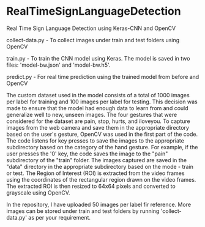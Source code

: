 # RealTimeSignLanguageDetection
Real Time Sign Language Detection using Keras-CNN and OpenCV

collect-data.py - To collect images under train and test folders using OpenCV

train.py - To train the CNN model using Keras. The model is saved in two files: 'model-bw.json' and 'model-bw.h5'.

predict.py - For real time prediction using the trained model from before and OpenCV


The custom dataset used in the model consists of a total of 1000 images per label for training and 100 images per label for testing. This decision was made to ensure that the model had enough data to learn from and could generalize well to new, unseen images. The four gestures that were considered for the dataset are pain, stop, hurts, and iloveyou.
To capture images from the web camera and save them in the appropriate directory based on the user's gesture, OpenCV was used in the first part of the code. The code listens for key presses to save the images to the appropriate subdirectory based on the category of the hand gesture. For example, if the user presses the '0' key, the code saves the image to the "pain" subdirectory of the "train" folder.
The images captured are saved in the "data" directory in the appropriate subdirectory based on the mode - train or test. The Region of Interest (ROI) is extracted from the video frames using the coordinates of the rectangular region drawn on the video frames. The extracted ROI is then resized to 64x64 pixels and converted to grayscale using OpenCV.

In the repository, I have uploaded 50 images per label fir reference. More images can be stored under train and test folders by running 'collect-data.py' as per your requirement.
